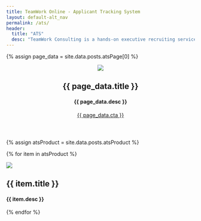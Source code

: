```yaml
---
title: TeamWork Online - Applicant Tracking System
layout: default-alt_nav
permalink: /ats/
header:
  title: "ATS"
  desc: "TeamWork Consulting is a hands-on executive recruiting service featuring the personal touch of Buffy Filippell."
---
```


{% assign page_data = site.data.posts.atsPage[0] %}

<section class="bg-white container mx-auto pt4">
<header class="md-flex items-center mxn2 mt4 mb0 wow fadeInUp" data-wow-delay="0.1s">
<div class="col-12 md-col-7">
<img class="block col-12" src="{{ page_data.image.url }}">
</div>
<div class="col-12 md-col-5 ml2">
<h2 class="oswald line-height-3 h2 black caps mb0">{{ page_data.title }}</h2>
<h4 class="line-height-4 h4 regular mb3 black mb4">{{ page_data.desc }}</h4>
<p class="m0">
<a class="btn-two caps oswald white bg-green semibold h6 px3 py1 ltr-spacing-2" href="mailto:buffy@teamworkonline.com?subject=I%20want%20more%20information%20on%20TeamWork%20Consulting">{{ page_data.cta }}</a>
</p>
</div>
</header>
</section>


<section class="bg-white container mx-auto pt4 mb4">
{% assign atsProduct = site.data.posts.atsProduct %}

{% for item in atsProduct %}
<article class="md-flex items-center mxn2 mt4 mb0 wow fadeInUp" data-wow-delay="0.2s">
<div class="col-12 md-col-5 {% cycle 'order-last', '' %}">
<img class="block col-12" src="{{ item.image.url }}">
</div>
<div class="col-12 md-col-7 ml2 pr4">
<h2 class="oswald line-height-3 h2 black caps mb0">{{ item.title }}</h2>
<h4 class="line-height-4 h4 regular mb3 black mb4">{{ item.desc }}</h4>
</div>
</article>

{% endfor %}
</section>

